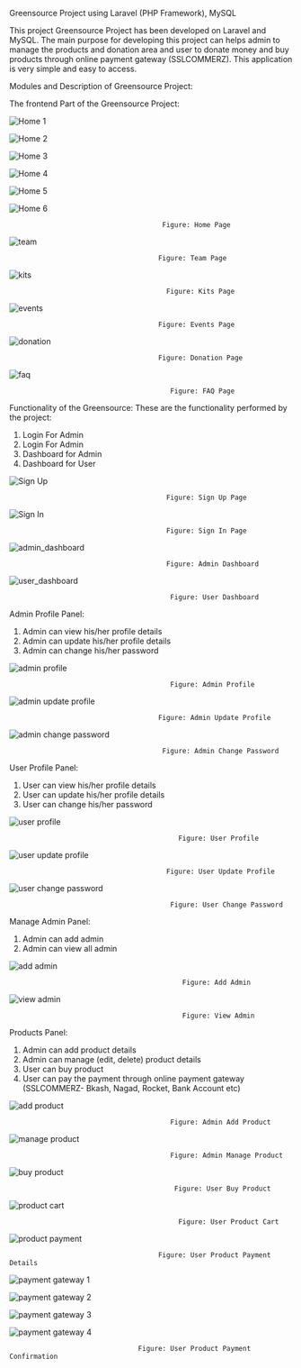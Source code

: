 Greensource Project using Laravel (PHP Framework), MySQL

This project Greensource Project has been developed on Laravel and MySQL. The main purpose for developing this project can helps admin to manage the products and donation area and user to donate money and buy products through online payment gateway (SSLCOMMERZ). This application is very simple and easy to access.

Modules and Description of Greensource Project: 

The frontend Part of the Greensource Project:


![Home 1](https://user-images.githubusercontent.com/60319705/171003390-95c0f1b1-7984-40b4-9133-0e352065c709.png)

![Home 2](https://user-images.githubusercontent.com/60319705/171003402-2f4e870a-7562-433d-a51d-bc5cd609ffd0.png)

![Home 3](https://user-images.githubusercontent.com/60319705/171003417-a8a99e23-83eb-4adf-bae6-69bb52f720b5.png)

![Home 4](https://user-images.githubusercontent.com/60319705/171003432-2a1051e3-400d-45f7-a554-2e1bd5b98b7b.png)

![Home 5](https://user-images.githubusercontent.com/60319705/171003485-6df7f4d0-3c30-4f2c-9395-dcbc722ae316.png)

![Home 6](https://user-images.githubusercontent.com/60319705/171003508-fe2345d8-ef49-429b-bcf5-16e7b16d92bc.png)

                                          Figure: Home Page


![team](https://user-images.githubusercontent.com/60319705/171005240-15d293c1-43b6-47a8-b4da-d683c0738351.png)

                                         Figure: Team Page


![kits](https://user-images.githubusercontent.com/60319705/171007132-14ed1c18-7ee4-4144-b54c-64fe58d91509.png)


                                           Figure: Kits Page


![events](https://user-images.githubusercontent.com/60319705/171006461-e3ed2972-766d-4e7c-ac27-83a4528584f1.png)

                                         Figure: Events Page


![donation](https://user-images.githubusercontent.com/60319705/171014831-056d8dad-fff6-4363-941e-573675c5b2f1.png)

                                         Figure: Donation Page


![faq](https://user-images.githubusercontent.com/60319705/171014866-8fb30ef4-ef7b-4b35-88b1-167a9ca5f9bd.png)


                                            Figure: FAQ Page                      


Functionality of the Greensource: These are the functionality performed by the project:

1.	Login For Admin
2.	Login For Admin
3.	Dashboard for Admin
4.	Dashboard for User


![Sign Up](https://user-images.githubusercontent.com/60319705/171016075-6bc9ea93-bbbb-4cbe-ae03-525759361eff.png)

                                           Figure: Sign Up Page

![Sign In](https://user-images.githubusercontent.com/60319705/171016089-18e27ccb-0af0-4ba8-854a-04e2c8f73b72.png)

                                           Figure: Sign In Page
                                           
![admin_dashboard](https://user-images.githubusercontent.com/60319705/171017853-e3a86ada-727b-4fa7-967b-5b6b616ef9b6.png)

                                           Figure: Admin Dashboard

![user_dashboard](https://user-images.githubusercontent.com/60319705/171017840-b3630199-65ca-4a06-aed3-6fbffbecc2fe.png)

                                            Figure: User Dashboard


Admin Profile Panel:

1. Admin can view his/her profile details
2. Admin can update his/her profile details
3. Admin can change his/her password


![admin profile](https://user-images.githubusercontent.com/60319705/171019129-71a34933-4df1-4a4c-b5f1-648a02e56b08.png)

                                            Figure: Admin Profile
    
![admin update profile](https://user-images.githubusercontent.com/60319705/171019148-174271c4-c3e2-4e6c-bc31-7c7aa8cc213b.png)

                                         Figure: Admin Update Profile


![admin change password](https://user-images.githubusercontent.com/60319705/171019165-8f105994-da0c-40bb-b161-7e89aa48bf5f.png)

                                          Figure: Admin Change Password



User Profile Panel:

1. User can view his/her profile details
2. User can update his/her profile details
3. User can change his/her password



![user profile](https://user-images.githubusercontent.com/60319705/171023144-8763c8a3-0567-41b1-ac43-565cf35f1db9.png)

                                              Figure: User Profile

![user update profile](https://user-images.githubusercontent.com/60319705/171023162-1b071860-bf43-46a3-bede-7c593c46ca3b.png)


                                           Figure: User Update Profile

![user change password](https://user-images.githubusercontent.com/60319705/171023227-ce6c4442-2ed1-4adf-8a84-82ec1d09ea7f.png)

                                            Figure: User Change Password




Manage Admin Panel:

1. Admin can add admin
2. Admin can view all admin


![add admin](https://user-images.githubusercontent.com/60319705/171023968-cff18495-1858-4d49-b8df-c526472adb06.png)


                                               Figure: Add Admin

![view admin](https://user-images.githubusercontent.com/60319705/171024187-b481e7a7-c9ea-4a09-bd9d-428360d4f00c.png)

                                               Figure: View Admin


Products Panel:

1. Admin can add product details
2. Admin can manage (edit, delete) product details
3. User can buy product
4. User can pay the payment through online payment gateway (SSLCOMMERZ- Bkash, Nagad, Rocket, Bank Account etc)



![add product](https://user-images.githubusercontent.com/60319705/171025105-92e61171-f2d1-4afa-8169-e0844f35218a.png)

                                            Figure: Admin Add Product
   
   
![manage product](https://user-images.githubusercontent.com/60319705/171025133-88171e78-bc08-4861-8d54-51b94f13dac6.png)

                                            Figure: Admin Manage Product


![buy product](https://user-images.githubusercontent.com/60319705/171025164-e6fb7e3c-9405-4985-8787-596f6a60006b.png)


                                             Figure: User Buy Product


![product cart](https://user-images.githubusercontent.com/60319705/171025184-74ea4666-3f90-42d4-a627-3b1672902b3e.png)


                                              Figure: User Product Cart


![product payment](https://user-images.githubusercontent.com/60319705/171025944-c2bae0ec-0bc3-473d-8de4-cd575de8f5b2.png)

                                         Figure: User Product Payment Details
 
 
![payment gateway 1](https://user-images.githubusercontent.com/60319705/171025962-3d1f7b49-3af5-4429-b974-c833bae7a706.png)


![payment gateway 2](https://user-images.githubusercontent.com/60319705/171025980-ba20efd0-6919-48f1-8d41-881a835b7174.png)


![payment gateway 3](https://user-images.githubusercontent.com/60319705/171026003-6664cc7b-df9d-4c3d-8f78-a05283ee4a56.png)


![payment gateway 4](https://user-images.githubusercontent.com/60319705/171026017-2803c940-9385-4d6c-897a-0dccc6783ba1.png)


                                    Figure: User Product Payment Confirmation

